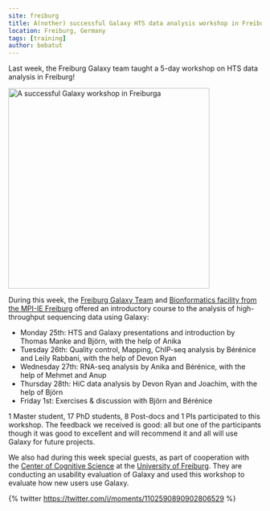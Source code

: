 ```yaml
---
site: freiburg
title: A(nother) successful Galaxy HTS data analysis workshop in Freiburg
location: Freiburg, Germany
tags: [training]
author: bebatut
---
```


Last week, the Freiburg Galaxy team taught a 5-day workshop on HTS data analysis in Freiburg!

<div class="multiple-img">
    <img src="/assets/media/2019-03-04-galaxy-hts-workshop.jpg" height="400px" alt="A successful Galaxy workshop in Freiburga" />
</div>

During this week, the [Freiburg Galaxy Team](https://usegalaxy.eu/freiburg/) and [Bionformatics facility from the MPI-IE Freiburg](https://www.ie-freiburg.mpg.de/bioinformaticsfac) offered an introductory course to the analysis of high-throughput sequencing data using Galaxy:

- Monday 25th: HTS and Galaxy presentations and introduction by Thomas Manke and Björn, with the help of Anika 
- Tuesday 26th: Quality control, Mapping, ChIP-seq analysis by Bérénice and Leily Rabbani, with the help of Devon Ryan
- Wednesday 27th: RNA-seq analysis by Anika and Bérénice, with the help of Mehmet and Anup
- Thursday 28th: HiC data analysis by Devon Ryan and Joachim, with the help of Björn
- Friday 1st: Exercises & discussion with Björn and Bérénice

1 Master student, 17 PhD students, 8 Post-docs and 1 PIs participated to this workshop. 
The feedback we received is good: all but one of the participants though it was good to excellent and will recommend it and all will use Galaxy for future projects. 

We also had during this week special guests, as part of cooperation with the [Center of Cognitive Science](https://portal.uni-freiburg.de/cognition) at the [University of Freiburg](http://www.uni-freiburg.de/?set_language=en). They are conducting an usability evaluation of Galaxy and used this workshop to evaluate how new users use Galaxy.

{% twitter https://twitter.com/i/moments/1102590890902806529 %}
